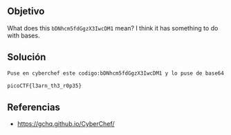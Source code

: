 ## Objetivo
What does this `bDNhcm5fdGgzX3IwcDM1` mean? I think it has something to do with bases.

## Solución
```bash
Puse en cyberchef este codigo:bDNhcm5fdGgzX3IwcDM1 y lo puse de base64

picoCTF{l3arn_th3_r0p35}
```

## Referencias
- https://gchq.github.io/CyberChef/